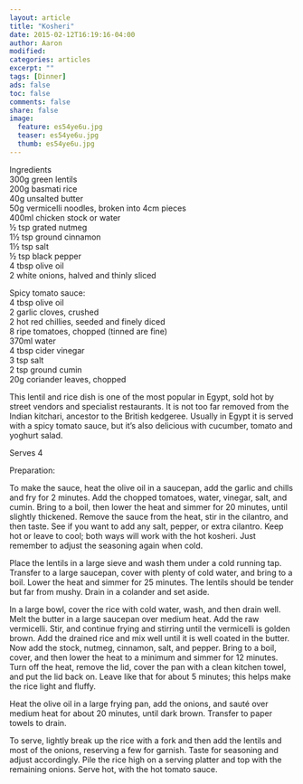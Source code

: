 ```yaml
---
layout: article
title: "Kosheri"
date: 2015-02-12T16:19:16-04:00
author: Aaron
modified:
categories: articles
excerpt: ""
tags: [Dinner]
ads: false
toc: false
comments: false
share: false
image:
  feature: es54ye6u.jpg
  teaser: es54ye6u.jpg
  thumb: es54ye6u.jpg
---
```

Ingredients  
300g green lentils  
200g basmati rice  
40g unsalted butter  
50g vermicelli noodles, broken into 4cm pieces  
400ml chicken stock or water  
½ tsp grated nutmeg  
1½ tsp ground cinnamon  
1½ tsp salt  
½ tsp black pepper  
4 tbsp olive oil  
2 white onions, halved and thinly sliced  

Spicy tomato sauce:  
4 tbsp olive oil  
2 garlic cloves, crushed  
2 hot red chillies, seeded and finely diced  
8 ripe tomatoes, chopped (tinned are fine)  
370ml water  
4 tbsp cider vinegar  
3 tsp salt  
2 tsp ground cumin  
20g coriander leaves, chopped  

This lentil and rice dish is one of the most popular in Egypt, sold hot by street vendors and specialist restaurants. It is not too far removed from the Indian kitchari, ancestor to the British kedgeree. Usually in Egypt it is served with a spicy tomato sauce, but it’s also delicious with cucumber, tomato and yoghurt salad.

Serves 4

Preparation:

To make the sauce, heat the olive oil in a saucepan, add the garlic and chills and fry for 2 minutes. Add the chopped tomatoes, water, vinegar, salt, and cumin. Bring to a boil, then lower the heat and simmer for 20 minutes, until slightly thickened. Remove the sauce from the heat, stir in the cilantro, and then taste. See if you want to add any salt, pepper, or extra cilantro. Keep hot or leave to cool; both ways will work with the hot kosheri. Just remember to adjust the seasoning again when cold.

Place the lentils in a large sieve and wash them under a cold running tap. Transfer to a large saucepan, cover with plenty of cold water, and bring to a boil. Lower the heat and simmer for 25 minutes. The lentils should be tender but far from mushy. Drain in a colander and set aside.

In a large bowl, cover the rice with cold water, wash, and then drain well. Melt the butter in a large saucepan over medium heat. Add the raw vermicelli. Stir, and continue frying and stirring until the vermicelli is golden brown. Add the drained rice and mix well until it is well coated in the butter. Now add the stock, nutmeg, cinnamon, salt, and pepper. Bring to a boil, cover, and then lower the heat to a minimum and simmer for 12 minutes. Turn off the heat, remove the lid, cover the pan with a clean kitchen towel, and put the lid back on. Leave like that for about 5 minutes; this helps make the rice light and fluffy.

Heat the olive oil in a large frying pan, add the onions, and sauté over medium heat for about 20 minutes, until dark brown. Transfer to paper towels to drain.

To serve, lightly break up the rice with a fork and then add the lentils and most of the onions, reserving a few for garnish. Taste for seasoning and adjust accordingly. Pile the rice high on a serving platter and top with the remaining onions. Serve hot, with the hot tomato sauce.